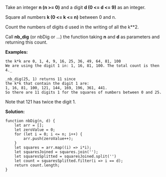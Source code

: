 Take an integer **n (n >= 0)** and a digit **d (0 <= d <= 9)** as an integer.

Square all numbers **k (0 <= k <= n)** between 0 and n.

Count the numbers of digits d used in the writing of all the k**2.

Call **nb_dig** (or nbDig or ...) the function taking **n** and **d** as parameters and returning this count.

**Examples:**
```n = 10, d = 1
the k*k are 0, 1, 4, 9, 16, 25, 36, 49, 64, 81, 100
We are using the digit 1 in: 1, 16, 81, 100. The total count is then 4._

_nb_dig(25, 1) returns 11 since
the k*k that contain the digit 1 are:
1, 16, 81, 100, 121, 144, 169, 196, 361, 441.
So there are 11 digits 1 for the squares of numbers between 0 and 25.
```
Note that 121 has twice the digit 1.

**Solution:**
```
function nbDig(n, d) {
    let arr = [];
    let zeroValue = 0;
    for (let i = 0; i <= n; i++) {
        arr.push(zeroValue++);
    }
    let squares = arr.map((i) => i*i);
    let squaresJoined = squares.join('');
    let squaresSplitted = squaresJoined.split('')
    let count = squaresSplitted.filter(i => i == d);
    return count.length;
}
```